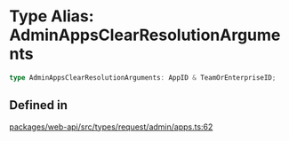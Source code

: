 # Type Alias: AdminAppsClearResolutionArguments

```ts
type AdminAppsClearResolutionArguments: AppID & TeamOrEnterpriseID;
```

## Defined in

[packages/web-api/src/types/request/admin/apps.ts:62](https://github.com/slackapi/node-slack-sdk/blob/main/packages/web-api/src/types/request/admin/apps.ts#L62)
